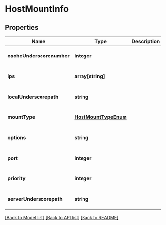 # HostMountInfo

## Properties
Name | Type | Description | Notes
------------ | ------------- | ------------- | -------------
**cacheUnderscorenumber** | **integer** |  | [optional] [default to null]
**ips** | **array[string]** |  | [optional] [default to null]
**localUnderscorepath** | **string** |  | [optional] [default to null]
**mountType** | [**HostMountTypeEnum**](HostMountTypeEnum.md) |  | [optional] [default to null]
**options** | **string** |  | [optional] [default to null]
**port** | **integer** |  | [optional] [default to null]
**priority** | **integer** |  | [optional] [default to null]
**serverUnderscorepath** | **string** |  | [optional] [default to null]

[[Back to Model list]](../README.md#documentation-for-models) [[Back to API list]](../README.md#documentation-for-api-endpoints) [[Back to README]](../README.md)


